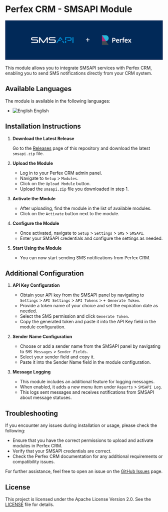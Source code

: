 # Perfex CRM - SMSAPI Module

![ALPHASMS + Perfex CRM](./assets/img/banner_smsapi_perfex.png)

This module allows you to integrate SMSAPI services with Perfex CRM, enabling you to send SMS notifications directly from your CRM system.

## Available Languages

The module is available in the following languages:

- <img src="https://github.githubassets.com/images/icons/emoji/unicode/1f1ec-1f1e7.png?v8" alt="English" width="18" height="20"/> English

## Installation Instructions

1. **Download the Latest Release**

   Go to the [Releases](https://github.com/rzietkowski/Perfex-CRM-SMSAPI-Module/releases) page of this repository and download the latest `smsapi.zip` file.

2. **Upload the Module**

   - Log in to your Perfex CRM admin panel.
   - Navigate to `Setup` > `Modules`.
   - Click on the `Upload Module` button.
   - Upload the `smsapi.zip` file you downloaded in step 1.

3. **Activate the Module**

   - After uploading, find the module in the list of available modules.
   - Click on the `Activate` button next to the module.

4. **Configure the Module**

   - Once activated, navigate to `Setup` > `Settings` > `SMS` > `SMSAPI`.
   - Enter your SMSAPI credentials and configure the settings as needed.

5. **Start Using the Module**

   - You can now start sending SMS notifications from Perfex CRM.

## Additional Configuration

1. **API Key Configuration**

   - Obtain your API key from the SMSAPI panel by navigating to `Settings` > `API Settings` > `API Tokens` > `+ Generate Token`.
   - Provide a token name of your choice and set the expiration date as needed.
   - Select the SMS permission and click `Generate Token`.
   - Copy the generated token and paste it into the API Key field in the module configuration.

2. **Sender Name Configuration**

   - Choose or add a sender name from the SMSAPI panel by navigating to `SMS Messages` > `Sender Fields`.
   - Select your sender field and copy it.
   - Paste it into the Sender Name field in the module configuration.

3. **Message Logging**

   - This module includes an additional feature for logging messages.
   - When enabled, it adds a new menu item under `Reports` > `SMSAPI Log`.
   - This logs sent messages and receives notifications from SMSAPI about message statuses.

## Troubleshooting

If you encounter any issues during installation or usage, please check the following:

- Ensure that you have the correct permissions to upload and activate modules in Perfex CRM.
- Verify that your SMSAPI credentials are correct.
- Check the Perfex CRM documentation for any additional requirements or compatibility issues.

For further assistance, feel free to open an issue on the [GitHub Issues](https://github.com/rzietkowski/Perfex-CRM-SMSAPI-Module/issues) page.

## License

This project is licensed under the Apache License Version 2.0. See the [LICENSE](LICENSE) file for details.